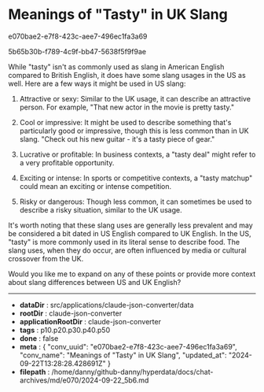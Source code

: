 # Meanings of "Tasty" in UK Slang

e070bae2-e7f8-423c-aee7-496ec1fa3a69

5b65b30b-f789-4c9f-bb47-5638f5f9f9ae

 While "tasty" isn't as commonly used as slang in American English compared to British English, it does have some slang usages in the US as well. Here are a few ways it might be used in US slang:

1. Attractive or sexy: Similar to the UK usage, it can describe an attractive person. For example, "That new actor in the movie is pretty tasty."

2. Cool or impressive: It might be used to describe something that's particularly good or impressive, though this is less common than in UK slang. "Check out his new guitar - it's a tasty piece of gear."

3. Lucrative or profitable: In business contexts, a "tasty deal" might refer to a very profitable opportunity.

4. Exciting or intense: In sports or competitive contexts, a "tasty matchup" could mean an exciting or intense competition.

5. Risky or dangerous: Though less common, it can sometimes be used to describe a risky situation, similar to the UK usage.

It's worth noting that these slang uses are generally less prevalent and may be considered a bit dated in US English compared to UK English. In the US, "tasty" is more commonly used in its literal sense to describe food. The slang uses, when they do occur, are often influenced by media or cultural crossover from the UK.

Would you like me to expand on any of these points or provide more context about slang differences between US and UK English?

---

* **dataDir** : src/applications/claude-json-converter/data
* **rootDir** : claude-json-converter
* **applicationRootDir** : claude-json-converter
* **tags** : p10.p20.p30.p40.p50
* **done** : false
* **meta** : {
  "conv_uuid": "e070bae2-e7f8-423c-aee7-496ec1fa3a69",
  "conv_name": "Meanings of \"Tasty\" in UK Slang",
  "updated_at": "2024-09-22T13:28:28.428691Z"
}
* **filepath** : /home/danny/github-danny/hyperdata/docs/chat-archives/md/e070/2024-09-22_5b6.md